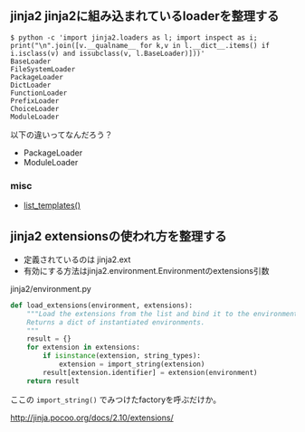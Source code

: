 ## jinja2 jinja2に組み込まれているloaderを整理する

```console
$ python -c 'import jinja2.loaders as l; import inspect as i; print("\n".join([v.__qualname__ for k,v in l.__dict__.items() if i.isclass(v) and issubclass(v, l.BaseLoader)]))'
BaseLoader
FileSystemLoader
PackageLoader
DictLoader
FunctionLoader
PrefixLoader
ChoiceLoader
ModuleLoader
```

以下の違いってなんだろう？

- PackageLoader
- ModuleLoader

### misc

- [list_templates()](http://jinja.pocoo.org/docs/2.10/api/#jinja2.Environment.list_templates)


## jinja2 extensionsの使われ方を整理する

- 定義されているのは jinja2.ext
- 有効にする方法はjinja2.environment.Environmentのextensions引数

jinja2/environment.py

```python
def load_extensions(environment, extensions):
    """Load the extensions from the list and bind it to the environment.
    Returns a dict of instantiated environments.
    """
    result = {}
    for extension in extensions:
        if isinstance(extension, string_types):
            extension = import_string(extension)
        result[extension.identifier] = extension(environment)
    return result
```

ここの `import_string()` でみつけたfactoryを呼ぶだけか。

http://jinja.pocoo.org/docs/2.10/extensions/



